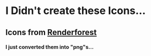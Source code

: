 # I Didn't create these Icons...
## Icons from [Renderforest](https://www.renderforest.com/logo-maker)
#### I just converted them into "png"s...
